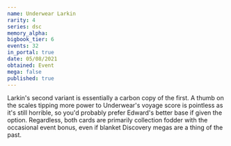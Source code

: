 ```yaml
---
name: Underwear Larkin
rarity: 4
series: dsc
memory_alpha:
bigbook_tier: 6
events: 32
in_portal: true
date: 05/08/2021
obtained: Event
mega: false
published: true
---
```


Larkin's second variant is essentially a carbon copy of the first. A thumb on the scales tipping more power to Underwear's voyage score is pointless as it's still horrible, so you'd probably prefer Edward's better base if given the option. Regardless, both cards are primarily collection fodder with the occasional event bonus, even if blanket Discovery megas are a thing of the past.
